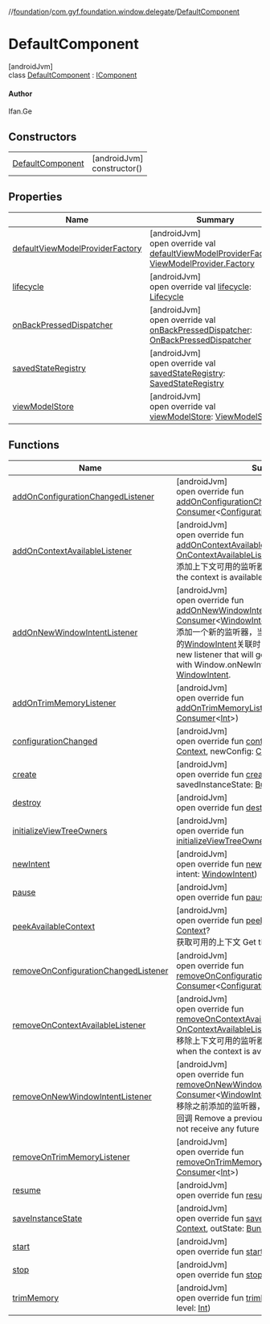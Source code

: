 //[foundation](../../../index.md)/[com.gyf.foundation.window.delegate](../index.md)/[DefaultComponent](index.md)

# DefaultComponent

[androidJvm]\
class [DefaultComponent](index.md) : [IComponent](../-i-component/index.md)

#### Author

Ifan.Ge

## Constructors

| | |
|---|---|
| [DefaultComponent](-default-component.md) | [androidJvm]<br>constructor() |

## Properties

| Name | Summary |
|---|---|
| [defaultViewModelProviderFactory](default-view-model-provider-factory.md) | [androidJvm]<br>open override val [defaultViewModelProviderFactory](default-view-model-provider-factory.md): [ViewModelProvider.Factory](https://developer.android.com/reference/kotlin/androidx/lifecycle/ViewModelProvider.Factory.html) |
| [lifecycle](lifecycle.md) | [androidJvm]<br>open override val [lifecycle](lifecycle.md): [Lifecycle](https://developer.android.com/reference/kotlin/androidx/lifecycle/Lifecycle.html) |
| [onBackPressedDispatcher](on-back-pressed-dispatcher.md) | [androidJvm]<br>open override val [onBackPressedDispatcher](on-back-pressed-dispatcher.md): [OnBackPressedDispatcher](https://developer.android.com/reference/kotlin/androidx/activity/OnBackPressedDispatcher.html) |
| [savedStateRegistry](saved-state-registry.md) | [androidJvm]<br>open override val [savedStateRegistry](saved-state-registry.md): [SavedStateRegistry](https://developer.android.com/reference/kotlin/androidx/savedstate/SavedStateRegistry.html) |
| [viewModelStore](view-model-store.md) | [androidJvm]<br>open override val [viewModelStore](view-model-store.md): [ViewModelStore](https://developer.android.com/reference/kotlin/androidx/lifecycle/ViewModelStore.html) |

## Functions

| Name | Summary |
|---|---|
| [addOnConfigurationChangedListener](add-on-configuration-changed-listener.md) | [androidJvm]<br>open override fun [addOnConfigurationChangedListener](add-on-configuration-changed-listener.md)(listener: [Consumer](https://developer.android.com/reference/kotlin/androidx/core/util/Consumer.html)&lt;[Configuration](https://developer.android.com/reference/kotlin/android/content/res/Configuration.html)&gt;) |
| [addOnContextAvailableListener](add-on-context-available-listener.md) | [androidJvm]<br>open override fun [addOnContextAvailableListener](add-on-context-available-listener.md)(listener: [OnContextAvailableListener](https://developer.android.com/reference/kotlin/androidx/activity/contextaware/OnContextAvailableListener.html))<br>添加上下文可用的监听器 Add a listener for when the context is available |
| [addOnNewWindowIntentListener](add-on-new-window-intent-listener.md) | [androidJvm]<br>open override fun [addOnNewWindowIntentListener](add-on-new-window-intent-listener.md)(listener: [Consumer](https://developer.android.com/reference/kotlin/androidx/core/util/Consumer.html)&lt;[WindowIntent](../../com.gyf.foundation.window.intent/-window-intent/index.md)&gt;)<br>添加一个新的监听器，当Window.onNewIntent与新的[WindowIntent](../../com.gyf.foundation.window.intent/-window-intent/index.md)关联时，会回调该监听器 Add a new listener that will get a callback associated with Window.onNewIntent with the new [WindowIntent](../../com.gyf.foundation.window.intent/-window-intent/index.md). |
| [addOnTrimMemoryListener](add-on-trim-memory-listener.md) | [androidJvm]<br>open override fun [addOnTrimMemoryListener](add-on-trim-memory-listener.md)(listener: [Consumer](https://developer.android.com/reference/kotlin/androidx/core/util/Consumer.html)&lt;[Int](https://kotlinlang.org/api/core/kotlin-stdlib/kotlin/-int/index.html)&gt;) |
| [configurationChanged](configuration-changed.md) | [androidJvm]<br>open override fun [configurationChanged](configuration-changed.md)(context: [Context](https://developer.android.com/reference/kotlin/android/content/Context.html), newConfig: [Configuration](https://developer.android.com/reference/kotlin/android/content/res/Configuration.html)) |
| [create](create.md) | [androidJvm]<br>open override fun [create](create.md)(context: [Context](https://developer.android.com/reference/kotlin/android/content/Context.html), savedInstanceState: [Bundle](https://developer.android.com/reference/kotlin/android/os/Bundle.html)?) |
| [destroy](destroy.md) | [androidJvm]<br>open override fun [destroy](destroy.md)(context: [Context](https://developer.android.com/reference/kotlin/android/content/Context.html)) |
| [initializeViewTreeOwners](initialize-view-tree-owners.md) | [androidJvm]<br>open override fun [initializeViewTreeOwners](initialize-view-tree-owners.md)(decorView: [DecorView](../../com.gyf.foundation.window.view/-decor-view/index.md)) |
| [newIntent](new-intent.md) | [androidJvm]<br>open override fun [newIntent](new-intent.md)(context: [Context](https://developer.android.com/reference/kotlin/android/content/Context.html), intent: [WindowIntent](../../com.gyf.foundation.window.intent/-window-intent/index.md)) |
| [pause](pause.md) | [androidJvm]<br>open override fun [pause](pause.md)(context: [Context](https://developer.android.com/reference/kotlin/android/content/Context.html)) |
| [peekAvailableContext](peek-available-context.md) | [androidJvm]<br>open override fun [peekAvailableContext](peek-available-context.md)(): [Context](https://developer.android.com/reference/kotlin/android/content/Context.html)?<br>获取可用的上下文 Get the available context |
| [removeOnConfigurationChangedListener](remove-on-configuration-changed-listener.md) | [androidJvm]<br>open override fun [removeOnConfigurationChangedListener](remove-on-configuration-changed-listener.md)(listener: [Consumer](https://developer.android.com/reference/kotlin/androidx/core/util/Consumer.html)&lt;[Configuration](https://developer.android.com/reference/kotlin/android/content/res/Configuration.html)&gt;) |
| [removeOnContextAvailableListener](remove-on-context-available-listener.md) | [androidJvm]<br>open override fun [removeOnContextAvailableListener](remove-on-context-available-listener.md)(listener: [OnContextAvailableListener](https://developer.android.com/reference/kotlin/androidx/activity/contextaware/OnContextAvailableListener.html))<br>移除上下文可用的监听器 Remove a listener for when the context is available |
| [removeOnNewWindowIntentListener](remove-on-new-window-intent-listener.md) | [androidJvm]<br>open override fun [removeOnNewWindowIntentListener](remove-on-new-window-intent-listener.md)(listener: [Consumer](https://developer.android.com/reference/kotlin/androidx/core/util/Consumer.html)&lt;[WindowIntent](../../com.gyf.foundation.window.intent/-window-intent/index.md)&gt;)<br>移除之前添加的监听器，它将不会接收到任何未来的回调 Remove a previously added listener. It will not receive any future callbacks. |
| [removeOnTrimMemoryListener](remove-on-trim-memory-listener.md) | [androidJvm]<br>open override fun [removeOnTrimMemoryListener](remove-on-trim-memory-listener.md)(listener: [Consumer](https://developer.android.com/reference/kotlin/androidx/core/util/Consumer.html)&lt;[Int](https://kotlinlang.org/api/core/kotlin-stdlib/kotlin/-int/index.html)&gt;) |
| [resume](resume.md) | [androidJvm]<br>open override fun [resume](resume.md)(context: [Context](https://developer.android.com/reference/kotlin/android/content/Context.html)) |
| [saveInstanceState](save-instance-state.md) | [androidJvm]<br>open override fun [saveInstanceState](save-instance-state.md)(context: [Context](https://developer.android.com/reference/kotlin/android/content/Context.html), outState: [Bundle](https://developer.android.com/reference/kotlin/android/os/Bundle.html)) |
| [start](start.md) | [androidJvm]<br>open override fun [start](start.md)(context: [Context](https://developer.android.com/reference/kotlin/android/content/Context.html)) |
| [stop](stop.md) | [androidJvm]<br>open override fun [stop](stop.md)(context: [Context](https://developer.android.com/reference/kotlin/android/content/Context.html)) |
| [trimMemory](trim-memory.md) | [androidJvm]<br>open override fun [trimMemory](trim-memory.md)(context: [Context](https://developer.android.com/reference/kotlin/android/content/Context.html), level: [Int](https://kotlinlang.org/api/core/kotlin-stdlib/kotlin/-int/index.html)) |